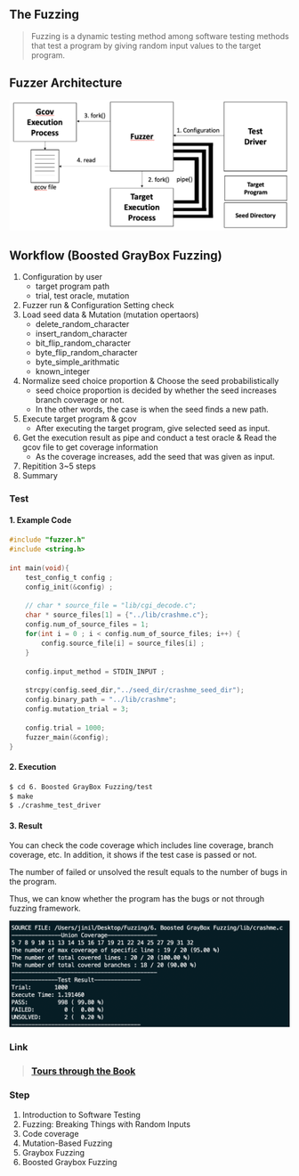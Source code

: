 ## The Fuzzing 
> Fuzzing is a dynamic testing method among software testing methods that test a program by giving random input values to the target program.

## Fuzzer Architecture 
<img src="./images/Fuzzer Architecture.png" alt="Fuzzer\ Architecture">

## Workflow (Boosted GrayBox Fuzzing)
1. Configuration by user 
    - target program path 
    - trial, test oracle, mutation
2. Fuzzer run & Configuration Setting check 
3. Load seed data & Mutation (mutation opertaors)
    - delete_random_character 
    - insert_random_character
    - bit_flip_random_character
    - byte_flip_random_character
    - byte_simple_arithmatic
    - known_integer
4. Normalize seed choice proportion & Choose the seed probabilistically
    - seed choice proportion is decided by whether the seed increases branch coverage or not.
    - In the other words, the case is when the seed finds a new path. 
4. Execute target program & gcov
    - After executing the target program, give selected seed as input.  
5. Get the execution result as pipe and conduct a test oracle & Read the gcov file to get coverage information
    - As the coverage increases, add the seed that was given as input. 
6. Repitition 3~5 steps
7. Summary

### Test 

#### 1. Example Code
```c
#include "fuzzer.h"
#include <string.h>

int main(void){
    test_config_t config ; 
    config_init(&config) ;

    // char * source_file = "lib/cgi_decode.c"; 
    char * source_files[1] = {"../lib/crashme.c"}; 
    config.num_of_source_files = 1; 
    for(int i = 0 ; i < config.num_of_source_files; i++) {
        config.source_file[i] = source_files[i] ;
    }

    config.input_method = STDIN_INPUT ;

    strcpy(config.seed_dir,"../seed_dir/crashme_seed_dir"); 
    config.binary_path = "../lib/crashme"; 
    config.mutation_trial = 3; 

    config.trial = 1000; 
    fuzzer_main(&config);
}
```

#### 2. Execution 
```bash
$ cd 6. Boosted GrayBox Fuzzing/test 
$ make 
$ ./crashme_test_driver
```
#### 3. Result

You can check the code coverage which includes line coverage, branch coverage, etc. In addition, it shows if the test case is passed or not. 

The number of failed or unsolved the result equals to the number of bugs in the program.

Thus, we can know whether the program has the bugs or not through fuzzing framework.

<img src="./images/test_result.png" alt="Test Result">

### Link 
> ### <a href="https://www.fuzzingbook.org/html/Tours.html">Tours through the Book</a>

### Step
1. Introduction to Software Testing
2. Fuzzing: Breaking Things with Random Inputs 
3. Code coverage 
4. Mutation-Based Fuzzing 
5. Graybox Fuzzing
6. Boosted Graybox Fuzzing
